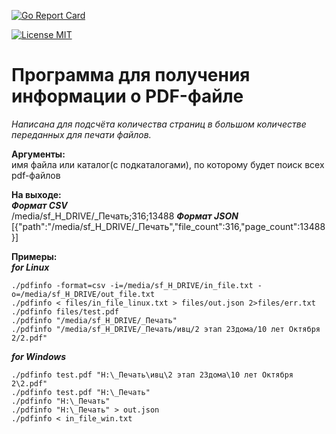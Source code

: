 [![Go Report Card](https://goreportcard.com/badge/github.com/mpuzanov/pdfinfo)](https://goreportcard.com/report/github.com/mpuzanov/pdfinfo)

[![License MIT](https://img.shields.io/badge/License-MIT-brightgreen.svg)](https://img.shields.io/badge/License-MIT-brightgreen.svg)

# Программа для получения информации о PDF-файле  

*Написана для подсчёта количества страниц в большом количестве переданных для печати файлов.*  

**Аргументы:**   
имя файла или каталог(с подкаталогами), по которому будет поиск всех pdf-файлов

**На выходе:**  
***Формат CSV***  
	/media/sf_H_DRIVE/_Печать;316;13488
***Формат JSON***  
	[{"path":"/media/sf_H_DRIVE/_Печать","file_count":316,"page_count":13488}]

**Примеры:**  
***for Linux*** 

	./pdfinfo -format=csv -i=/media/sf_H_DRIVE/in_file.txt -o=/media/sf_H_DRIVE/out_file.txt
	./pdfinfo < files/in_file_linux.txt > files/out.json 2>files/err.txt
	./pdfinfo files/test.pdf
	./pdfinfo "/media/sf_H_DRIVE/_Печать"
	./pdfinfo "/media/sf_H_DRIVE/_Печать/ивц/2 этап 23дома/10 лет Октября 2/2.pdf"

***for Windows***  

	./pdfinfo test.pdf "H:\_Печать\ивц\2 этап 23дома\10 лет Октября 2\2.pdf"
	./pdfinfo test.pdf "H:\_Печать"
	./pdfinfo "H:\_Печать"
	./pdfinfo "H:\_Печать" > out.json
	./pdfinfo < in_file_win.txt
